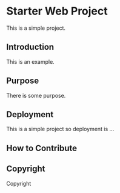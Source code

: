 # Starter Web Project

This is a simple project.

## Introduction

This is an example.

## Purpose

There is some purpose.

## Deployment

This is a simple project so deployment is ...

## How to Contribute

## Copyright

Copyright